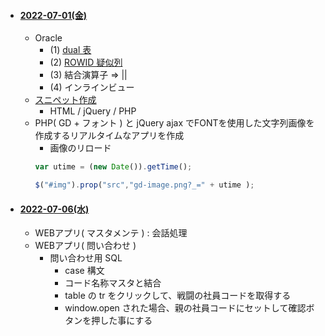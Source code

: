 
- #### [2022-07-01(金)](https://github.com/winofsql/subject-2200701)
  - Oracle 
    - (1) [dual 表](https://ja.wikipedia.org/wiki/DUAL%E8%A1%A8#:~:text=DUAL%E8%A1%A8%EF%BC%88DUAL%E3%81%B2%E3%82%87%E3%81%86%EF%BC%89%E3%81%AF,%E8%A1%8C%E3%81%86%E5%A0%B4%E5%90%88%E3%81%AB%E4%BD%BF%E3%82%8F%E3%82%8C%E3%82%8B%E3%80%82)
    - (2) [ROWID 疑似列](https://docs.oracle.com/cd/E16338_01/server.112/b56299/pseudocolumns008.htm)
    - (3) 結合演算子 => ||
    - (4) インラインビュー
  - [スニペット作成](https://github.com/winofsql/subject-220701/blob/main/gd-image.code-snippets)
    - HTML / jQuery / PHP
  - PHP( GD + フォント ) と jQuery ajax でFONTを使用した文字列画像を作成するリアルタイムなアプリを作成
    - 画像のリロード
    ```javascript
    var utime = (new Date()).getTime();

    $("#img").prop("src","gd-image.png?_=" + utime );
    ```

- #### [2022-07-06(水)](https://github.com/winofsql/subject-220706)
  - WEBアプリ( マスタメンテ ) : 会話処理
  - WEBアプリ( 問い合わせ )
    - 問い合わせ用 SQL
      - case 構文
      - コード名称マスタと結合
      - table の tr をクリックして、戦闘の社員コードを取得する
      - window.open された場合、親の社員コードにセットして確認ボタンを押した事にする

